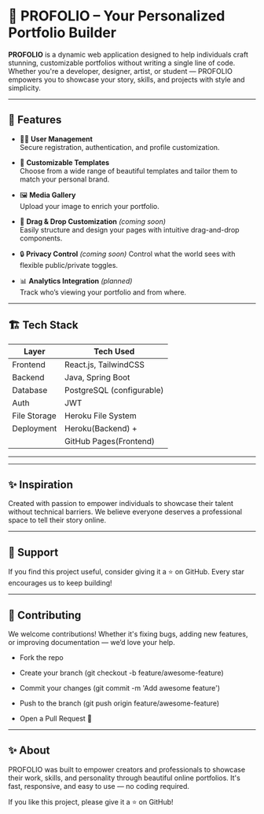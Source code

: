 # 🌟 PROFOLIO – Your Personalized Portfolio Builder

**PROFOLIO** is a dynamic web application designed to help individuals craft stunning, customizable portfolios without writing a single line of code. Whether you're a developer, designer, artist, or student — PROFOLIO empowers you to showcase your story, skills, and projects with style and simplicity.

---

## 🚀 Features

- 🧑‍💼 **User Management**  
  Secure registration, authentication, and profile customization.

- 🎨 **Customizable Templates**  
  Choose from a wide range of beautiful templates and tailor them to match your personal brand.

- 🖼️ **Media Gallery**  
  Upload your image to enrich your portfolio.

- 🧩 **Drag & Drop Customization** *(coming soon)*  
  Easily structure and design your pages with intuitive drag-and-drop components.

- 🔒 **Privacy Control** *(coming soon)* 
  Control what the world sees with flexible public/private toggles.

- 📊 **Analytics Integration** *(planned)*  
  Track who’s viewing your portfolio and from where.

---

## 🏗️ Tech Stack

| Layer        | Tech Used                         |
|--------------|-----------------------------------|
| Frontend     | React.js, TailwindCSS             |
| Backend      | Java, Spring Boot                 |
| Database     | PostgreSQL (configurable)         |
| Auth         | JWT                               |
| File Storage | Heroku File System                |
| Deployment   | Heroku(Backend) +                 |
|              | GitHub Pages(Frontend)            |
----------------------------------------------------

---

## ✨ Inspiration
Created with passion to empower individuals to showcase their talent without technical barriers. We believe everyone deserves a professional space to tell their story online.

---

## 🙌 Support
If you find this project useful, consider giving it a ⭐ on GitHub. Every star encourages us to keep building!

---

## 🤝 Contributing
We welcome contributions!
Whether it's fixing bugs, adding new features, or improving documentation — we’d love your help.

- Fork the repo

- Create your branch (git checkout -b feature/awesome-feature)

- Commit your changes (git commit -m 'Add awesome feature')

- Push to the branch (git push origin feature/awesome-feature)

- Open a Pull Request 🎉

---

## ✨ About
PROFOLIO was built to empower creators and professionals to showcase their work, skills, and personality through beautiful online portfolios. It's fast, responsive, and easy to use — no coding required.

If you like this project, please give it a ⭐ on GitHub!






